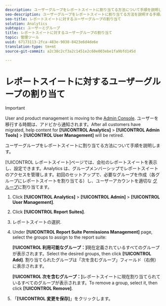 ```yaml
---
description: ユーザーグループをレポートスイートに割り当てる方法について手順を説明します。
seo-description: ユーザーグループをレポートスイートに割り当てる方法を説明する手順。
seo-title: レポートスイートに対するユーザーグループの割り当て
solution: Analytics
subtopic: ユーザーとグループ
title: レポートスイートに対するユーザーグループの割り当て
topic: 管理ツール
uuid: 67173113-2fca-483e-9038-8423e6d4de6e
translation-type: tm+mt
source-git-commit: a2c38c2cf3a2c1451e2c60e003ebe1fa9bfd145d

---
```



# レポートスイートに対するユーザーグループの割り当て

>[!IMPORTANT]
>
>User and product management is moving to the [Admin Console](https://helpx.adobe.com/enterprise/using/admin-console.html). ユーザーを移行する時期は、アドビから通知されます。After all customers have migrated, help content for **[!UICONTROL Analytics]** &gt; **[!UICONTROL Admin Tools]** &gt; **[!UICONTROL User Management]** will be retired.

ユーザーグループをレポートスイートに割り当てる方法について手順を説明します。

[!UICONTROL レポートスイート]ページでは、会社のレポートスイートを表示し、設定できます。Analytics は、グループメンバーシップでレポートスイートのアクセスを管理します。初回のセットアップで、必要なグループを作成（各グループにレポートスイートを割り当てる）し、ユーザーアカウントを適切な     [グループ](/help/admin/user-management2/c-user-groups/groups.md)に割り当てます。

1. Click **[!UICONTROL Analytics]** &gt; **[!UICONTROL Admin]** &gt; **[!UICONTROL User Management]**.
1. Click **[!UICONTROL Report Suites]**.
1. レポートスイートの選択.
1. Under **[!UICONTROL Report Suite Permissions Management]** page, select the groups to assign to the report suite:

   **[!UICONTROL 利用可能なグループ：]**&#x200B;現在定義されているすべてのグループが表示されます。Select the desired groups, then click **[!UICONTROL Add]**. 割り当てられたグループは「次を含むグループ」フィールド（右側）に表示されます。

   **[!UICONTROL 次を含むグループ：]**&#x200B;レポートスイートに現在割り当てられているすべてのグループが表示されます。To remove a group, select it, then click **[!UICONTROL Remove]**.
1. 「**[!UICONTROL 変更を保存]**」をクリックします。
